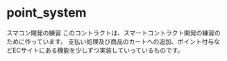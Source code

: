# point_system
スマコン開発の練習
このコントラクトは、スマートコントラクト開発の練習のために作っています。
支払い処理及び商品のカートへの追加、ポイント付与などECサイトにある機能を少しずつ実装していっているものです。

